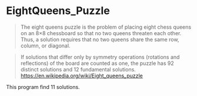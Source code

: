 # EightQueens_Puzzle

>The eight queens puzzle is the problem of placing eight chess queens on an 8×8 chessboard so that no two queens threaten each other. Thus, a solution requires that no two queens share the same row, column, or diagonal.

>If solutions that differ only by symmetry operations (rotations and reflections) of the board are counted as one, the puzzle has 92 distinct solutions and 12 fundamental solutions.
https://en.wikipedia.org/wiki/Eight_queens_puzzle

This program find 11 solutions.
